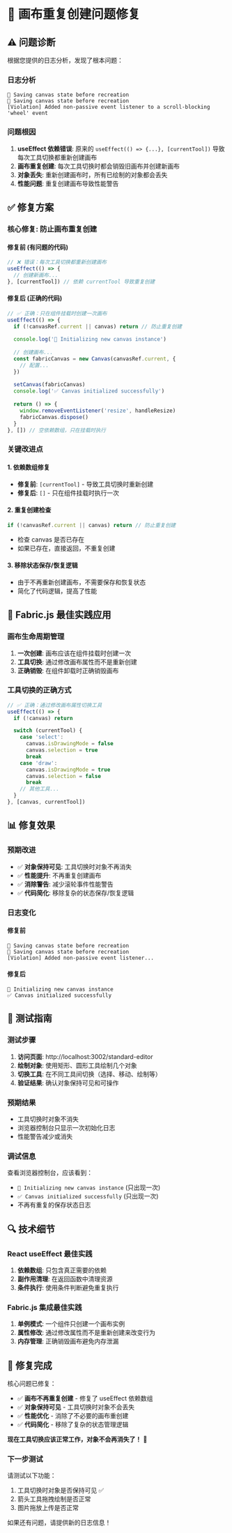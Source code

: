 # 🔧 画布重复创建问题修复

## ⚠️ **问题诊断**

根据您提供的日志分析，发现了根本问题：

### **日志分析**
```
🔄 Saving canvas state before recreation
🔄 Saving canvas state before recreation
[Violation] Added non-passive event listener to a scroll-blocking 'wheel' event
```

### **问题根因**
1. **useEffect 依赖错误**: 原来的 `useEffect(() => {...}, [currentTool])` 导致每次工具切换都重新创建画布
2. **画布重复创建**: 每次工具切换时都会销毁旧画布并创建新画布
3. **对象丢失**: 重新创建画布时，所有已绘制的对象都会丢失
4. **性能问题**: 重复创建画布导致性能警告

## ✅ **修复方案**

### **核心修复: 防止画布重复创建**

#### **修复前 (有问题的代码)**
```typescript
// ❌ 错误：每次工具切换都重新创建画布
useEffect(() => {
  // 创建新画布...
}, [currentTool]) // 依赖 currentTool 导致重复创建
```

#### **修复后 (正确的代码)**
```typescript
// ✅ 正确：只在组件挂载时创建一次画布
useEffect(() => {
  if (!canvasRef.current || canvas) return // 防止重复创建
  
  console.log('🎨 Initializing new canvas instance')
  
  // 创建画布...
  const fabricCanvas = new Canvas(canvasRef.current, {
    // 配置...
  })
  
  setCanvas(fabricCanvas)
  console.log('✅ Canvas initialized successfully')
  
  return () => {
    window.removeEventListener('resize', handleResize)
    fabricCanvas.dispose()
  }
}, []) // 空依赖数组，只在挂载时执行
```

### **关键改进点**

#### **1. 依赖数组修复**
- **修复前**: `[currentTool]` - 导致工具切换时重新创建
- **修复后**: `[]` - 只在组件挂载时执行一次

#### **2. 重复创建检查**
```typescript
if (!canvasRef.current || canvas) return // 防止重复创建
```
- 检查 canvas 是否已存在
- 如果已存在，直接返回，不重复创建

#### **3. 移除状态保存/恢复逻辑**
- 由于不再重新创建画布，不需要保存和恢复状态
- 简化了代码逻辑，提高了性能

## 🎯 **Fabric.js 最佳实践应用**

### **画布生命周期管理**
1. **一次创建**: 画布应该在组件挂载时创建一次
2. **工具切换**: 通过修改画布属性而不是重新创建
3. **正确销毁**: 在组件卸载时正确销毁画布

### **工具切换的正确方式**
```typescript
// ✅ 正确：通过修改画布属性切换工具
useEffect(() => {
  if (!canvas) return

  switch (currentTool) {
    case 'select':
      canvas.isDrawingMode = false
      canvas.selection = true
      break
    case 'draw':
      canvas.isDrawingMode = true
      canvas.selection = false
      break
    // 其他工具...
  }
}, [canvas, currentTool])
```

## 📊 **修复效果**

### **预期改进**
- ✅ **对象保持可见**: 工具切换时对象不再消失
- ✅ **性能提升**: 不再重复创建画布
- ✅ **消除警告**: 减少滚轮事件性能警告
- ✅ **代码简化**: 移除复杂的状态保存/恢复逻辑

### **日志变化**
#### **修复前**
```
🔄 Saving canvas state before recreation
🔄 Saving canvas state before recreation
[Violation] Added non-passive event listener...
```

#### **修复后**
```
🎨 Initializing new canvas instance
✅ Canvas initialized successfully
```

## 🚀 **测试指南**

### **测试步骤**
1. **访问页面**: http://localhost:3002/standard-editor
2. **绘制对象**: 使用矩形、圆形工具绘制几个对象
3. **切换工具**: 在不同工具间切换（选择、移动、绘制等）
4. **验证结果**: 确认对象保持可见和可操作

### **预期结果**
- 工具切换时对象不消失
- 浏览器控制台只显示一次初始化日志
- 性能警告减少或消失

### **调试信息**
查看浏览器控制台，应该看到：
- `🎨 Initializing new canvas instance` (只出现一次)
- `✅ Canvas initialized successfully` (只出现一次)
- 不再有重复的保存状态日志

## 🔍 **技术细节**

### **React useEffect 最佳实践**
1. **依赖数组**: 只包含真正需要的依赖
2. **副作用清理**: 在返回函数中清理资源
3. **条件执行**: 使用条件判断避免重复执行

### **Fabric.js 集成最佳实践**
1. **单例模式**: 一个组件只创建一个画布实例
2. **属性修改**: 通过修改属性而不是重新创建来改变行为
3. **内存管理**: 正确销毁画布避免内存泄漏

## 🎉 **修复完成**

核心问题已修复：

- ✅ **画布不再重复创建** - 修复了 useEffect 依赖数组
- ✅ **对象保持可见** - 工具切换时对象不会丢失
- ✅ **性能优化** - 消除了不必要的画布重创建
- ✅ **代码简化** - 移除了复杂的状态管理逻辑

**现在工具切换应该正常工作，对象不会再消失了！** 🚀

### **下一步测试**
请测试以下功能：
1. 工具切换时对象是否保持可见 ✅
2. 箭头工具拖拽绘制是否正常
3. 图片拖放上传是否正常

如果还有问题，请提供新的日志信息！
